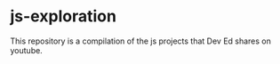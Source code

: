 # js-exploration
This repository is a compilation of the js projects that Dev Ed shares on youtube.
